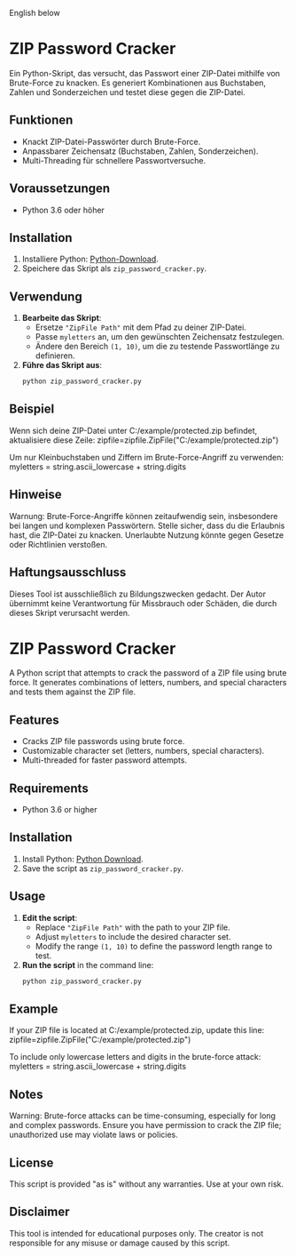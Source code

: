 English below

# ZIP Password Cracker

Ein Python-Skript, das versucht, das Passwort einer ZIP-Datei mithilfe von Brute-Force zu knacken. Es generiert Kombinationen aus Buchstaben, Zahlen und Sonderzeichen und testet diese gegen die ZIP-Datei.

## Funktionen

- Knackt ZIP-Datei-Passwörter durch Brute-Force.
- Anpassbarer Zeichensatz (Buchstaben, Zahlen, Sonderzeichen).
- Multi-Threading für schnellere Passwortversuche.

## Voraussetzungen

- Python 3.6 oder höher

## Installation

1. Installiere Python: [Python-Download](https://www.python.org/downloads/).
2. Speichere das Skript als `zip_password_cracker.py`.

## Verwendung

1. **Bearbeite das Skript**:
   - Ersetze `"ZipFile Path"` mit dem Pfad zu deiner ZIP-Datei.
   - Passe `myletters` an, um den gewünschten Zeichensatz festzulegen.
   - Ändere den Bereich `(1, 10)`, um die zu testende Passwortlänge zu definieren.
2. **Führe das Skript aus**:
   ```bash
   python zip_password_cracker.py

## Beispiel
Wenn sich deine ZIP-Datei unter C:/example/protected.zip befindet, aktualisiere diese Zeile:
  zipfile=zipfile.ZipFile("C:/example/protected.zip")

Um nur Kleinbuchstaben und Ziffern im Brute-Force-Angriff zu verwenden:
  myletters = string.ascii_lowercase + string.digits

## Hinweise
Warnung: Brute-Force-Angriffe können zeitaufwendig sein, insbesondere bei langen und komplexen Passwörtern.
Stelle sicher, dass du die Erlaubnis hast, die ZIP-Datei zu knacken. Unerlaubte Nutzung könnte gegen Gesetze oder Richtlinien verstoßen.

## Haftungsausschluss
Dieses Tool ist ausschließlich zu Bildungszwecken gedacht. Der Autor übernimmt keine Verantwortung für Missbrauch oder Schäden, die durch dieses Skript verursacht werden.

# ZIP Password Cracker

A Python script that attempts to crack the password of a ZIP file using brute force. It generates combinations of letters, numbers, and special characters and tests them against the ZIP file.

## Features

- Cracks ZIP file passwords using brute force.
- Customizable character set (letters, numbers, special characters).
- Multi-threaded for faster password attempts.

## Requirements

- Python 3.6 or higher

## Installation

1. Install Python: [Python Download](https://www.python.org/downloads/).
2. Save the script as `zip_password_cracker.py`.

## Usage

1. **Edit the script**:
   - Replace `"ZipFile Path"` with the path to your ZIP file.
   - Adjust `myletters` to include the desired character set.
   - Modify the range `(1, 10)` to define the password length range to test.
2. **Run the script** in the command line:
   ```bash
   python zip_password_cracker.py

## Example
If your ZIP file is located at C:/example/protected.zip, update this line:
  zipfile=zipfile.ZipFile("C:/example/protected.zip")

To include only lowercase letters and digits in the brute-force attack:
  myletters = string.ascii_lowercase + string.digits

## Notes
Warning: Brute-force attacks can be time-consuming, especially for long and complex passwords.
Ensure you have permission to crack the ZIP file; unauthorized use may violate laws or policies.

## License
This script is provided "as is" without any warranties. Use at your own risk.

## Disclaimer
This tool is intended for educational purposes only. The creator is not responsible for any misuse or damage caused by this script.
